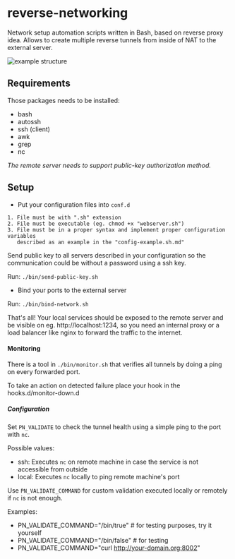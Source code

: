 # reverse-networking
Network setup automation scripts written in Bash, based on reverse proxy idea.
Allows to create multiple reverse tunnels from inside of NAT to the external server.

![example structure](./docs/Reverse%20networking%20infrastructure.png "Reverse networking structure")

## Requirements

Those packages needs to be installed:
- bash
- autossh
- ssh (client)
- awk
- grep
- nc

*The remote server needs to support public-key authorization method.*

## Setup

- Put your configuration files into `conf.d`

```
1. File must be with ".sh" extension
2. File must be executable (eg. chmod +x "webserver.sh")
3. File must be in a proper syntax and implement proper configuration variables
   described as an example in the "config-example.sh.md"
```
   
Send public key to all servers described in your configuration
so the communication could be without a password using a ssh key.

Run: `./bin/send-public-key.sh`

- Bind your ports to the external server

Run: `./bin/bind-network.sh`

That's all!
Your local services should be exposed to the remote server and be
visible on eg. http://localhost:1234, so you need an internal proxy or
a load balancer like nginx to forward the traffic to the internet.

#### Monitoring

There is a tool in `./bin/monitor.sh` that verifies all tunnels by doing a ping
on every forwarded port.

To take an action on detected failure place your hook in the hooks.d/monitor-down.d

##### Configuration

Set `PN_VALIDATE` to check the tunnel health using a simple ping to the port with `nc`.

Possible values:
- ssh: Executes `nc` on remote machine in case the service is not accessible from outside
- local: Executes `nc` locally to ping remote machine's port

Use `PN_VALIDATE_COMMAND` for custom validation executed locally or remotely if `nc` is not enough.

Examples:
- PN_VALIDATE_COMMAND="/bin/true" # for testing purposes, try it yourself
- PN_VALIDATE_COMMAND="/bin/false" # for testing
- PN_VALIDATE_COMMAND="curl http://your-domain.org:8002"